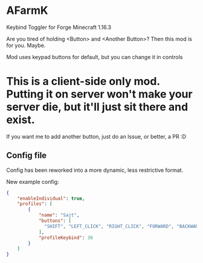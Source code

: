 # AFarmK
Keybind Toggler for Forge Minecraft 1.16.3

Are you tired of holding \<Button\> and \<Another Button\>? Then this mod is for you. Maybe.

Mod uses keypad buttons for default, but you can change it in controls

# This is a client-side only mod. Putting it on server won't make your server die, but it'll just sit there and exist.

If you want me to add another button, just do an Issue, or better, a PR :D

## Config file

Config has been reworked into a more dynamic, less restrictive format.

New example config:

```json
{
    "enableIndividual": true,
    "profiles": [
        {
            "name": "Sajt",
            "buttons": [
              "SHIFT", "LEFT_CLICK", "RIGHT_CLICK", "FORWARD", "BACKWARD", "LEFT", "RIGHT", "JUMP"
            ],
            "profileKeybind": 36
        }
    ]
}
```
